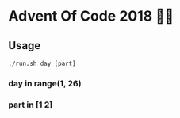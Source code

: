 # Advent Of Code 2018 🎄🎅

## Usage
```
./run.sh day [part]
```

### day in range(1, 26)
### part in [1 2]
